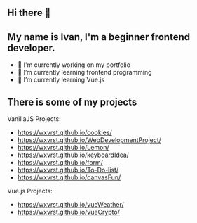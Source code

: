## Hi there 👋
## My name is Ivan, I'm a beginner frontend developer.

- 🔭 I'm currently working on my portfolio
- 🌱 I’m currently learning frontend programming
- 🌱 I’m currently learning Vue.js

## There is some of my projects

VanillaJS Projects:
  - https://wxvrst.github.io/cookies/
  - https://wxvrst.github.io/WebDevelopmentProject/
  - https://wxvrst.github.io/Lemon/
  - https://wxvrst.github.io/keyboardIdea/
  - https://wxvrst.github.io/form/
  - https://wxvrst.github.io/To-Do-list/
  - https://wxvrst.github.io/canvasFun/

Vue.js Projects:
  - https://wxvrst.github.io/vueWeather/
  - https://wxvrst.github.io/vueCrypto/
